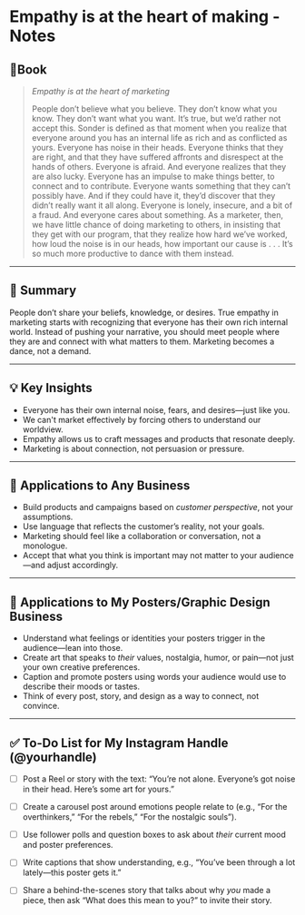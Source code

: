 # Empathy is at the heart of making - Notes

## 📔Book
>_Empathy is at the heart of marketing_
>
>People don’t believe what you believe. They don’t know what you know. They don’t want what you want. It’s true, but we’d rather not accept this. Sonder is defined as that moment when you realize that everyone around you has an internal life as rich and as conflicted as yours. Everyone has noise in their heads. Everyone thinks that they are right, and that they have suffered affronts and disrespect at the hands of others. Everyone is afraid. And everyone realizes that they are also lucky. Everyone has an impulse to make things better, to connect and to contribute. Everyone wants something that they can’t possibly have. And if they could have it, they’d discover that they didn’t really want it all along. Everyone is lonely, insecure, and a bit of a fraud. And everyone cares about something. As a marketer, then, we have little chance of doing marketing to others, in insisting that they get with our program, that they realize how hard we’ve worked, how loud the noise is in our heads, how important our cause is . . . It’s so much more productive to dance with them instead.

---
## 📝 Summary  
People don’t share your beliefs, knowledge, or desires. True empathy in marketing starts with recognizing that everyone has their own rich internal world. Instead of pushing your narrative, you should meet people where they are and connect with what matters to them. Marketing becomes a dance, not a demand.

---

## 💡 Key Insights  
- Everyone has their own internal noise, fears, and desires—just like you.  
- We can't market effectively by forcing others to understand our worldview.  
- Empathy allows us to craft messages and products that resonate deeply.  
- Marketing is about connection, not persuasion or pressure.  

---

## 🧠 Applications to Any Business  
- Build products and campaigns based on *customer perspective*, not your assumptions.  
- Use language that reflects the customer’s reality, not your goals.  
- Marketing should feel like a collaboration or conversation, not a monologue.  
- Accept that what you think is important may not matter to your audience—and adjust accordingly.

---

## 🎨 Applications to My Posters/Graphic Design Business  
- Understand what feelings or identities your posters trigger in the audience—lean into those.  
- Create art that speaks to *their* values, nostalgia, humor, or pain—not just your own creative preferences.  
- Caption and promote posters using words your audience would use to describe their moods or tastes.  
- Think of every post, story, and design as a way to connect, not convince.

---

## ✅ To-Do List for My Instagram Handle (@yourhandle)  
- [ ] Post a Reel or story with the text: “You’re not alone. Everyone’s got noise in their head. Here’s some art for yours.”  
- [ ] Create a carousel post around emotions people relate to (e.g., “For the overthinkers,” “For the rebels,” “For the nostalgic souls”).  
- [ ] Use follower polls and question boxes to ask about *their* current mood and poster preferences.  
- [ ] Write captions that show understanding, e.g., “You’ve been through a lot lately—this poster gets it.”  
- [ ] Share a behind-the-scenes story that talks about why *you* made a piece, then ask “What does this mean to you?” to invite their story.


